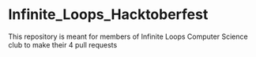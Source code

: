 # Infinite_Loops_Hacktoberfest
This repository is meant for members of Infinite Loops Computer Science club to make their 4 pull requests
